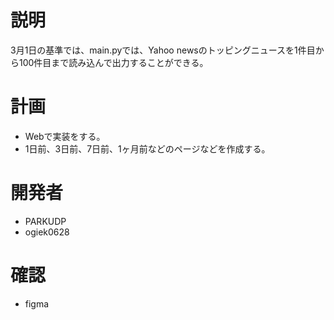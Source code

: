 # 説明
3月1日の基準では、main.pyでは、Yahoo newsのトッピングニュースを1件目から100件目まで読み込んで出力することができる。

# 計画
- Webで実装をする。
- 1日前、3日前、7日前、1ヶ月前などのページなどを作成する。

# 開発者
- PARKUDP
- ogiek0628

# 確認
- figma

